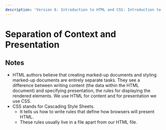 ```yaml
---
description: 'Version 6: Introduction to HTML and CSS: Introduction to CSS'
---
```


# Separation of Context and Presentation

## Notes

* HTML authors believe that creating marked-up documents and styling marked-up documents are entirely separate tasks. They see a difference between writing content \(the data within the HTML document\) and specifying presentation, the rules for displaying the rendered elements. We use HTML for content and for presentation we use CSS.
* CSS stands for Cascading Style Sheets.
  * It tells us how to write rules that define how browsers will present HTML.
  * These rules usually live in a file apart from our HTML file.

